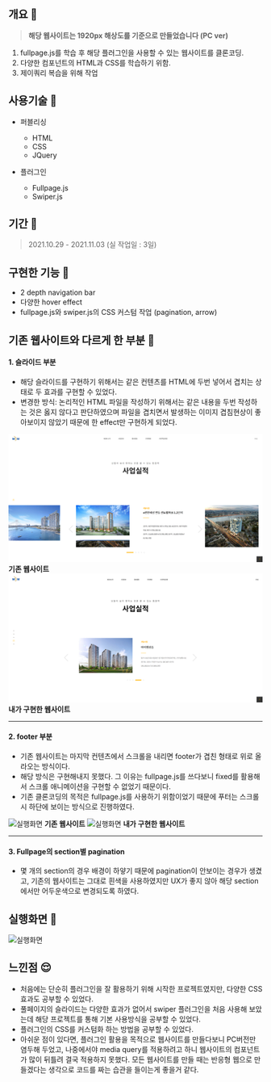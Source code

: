 ## 개요 📃

> **해당 웹사이트는 1920px 해상도를 기준으로 만들었습니다 (PC ver)**

1.  fullpage.js를 학습 후 해당 플러그인을 사용할 수 있는 웹사이트를 클론코딩.
2.  다양한 컴포넌트의 HTML과 CSS를 학습하기 위함.
3.  제이쿼리 복습을 위해 작업

## 사용기술 🤗

- 퍼블리싱

  - HTML
  - CSS
  - JQuery

- 플러그인
  - Fullpage.js
  - Swiper.js

## 기간 📅

> 2021.10.29 - 2021.11.03 (실 작업일 : 3일)

## 구현한 기능 🔧

- 2 depth navigation bar
- 다양한 hover effect
- fullpage.js와 swiper.js의 CSS 커스텀 작업 (pagination, arrow)

## 기존 웹사이트와 다르게 한 부분 🧪

#### 1. 슬라이드 부분

- 해당 슬라이드를 구현하기 위해서는 같은 컨텐츠를 HTML에 두번 넣어서 겹치는 상태로 두 효과를 구현할 수 있었다.
- 변경한 방식: 논리적인 HTML 파일을 작성하기 위해서는 같은 내용을 두번 작성하는 것은 옳지 않다고 판단하였으며 파일을 겹치면서 발생하는 이미지 겹침현상이 좋아보이지 않았기 때문에 한 effect만 구현하게 되었다.

![실행화면](./screenshot/slide.png)
**기존 웹사이트**
![실행화면](./screenshot/slide-me.png)
**내가 구현한 웹사이트**

---

#### 2. footer 부분

- 기존 웹사이트는 마지막 컨텐츠에서 스크롤을 내리면 footer가 겹친 형태로 위로 올라오는 방식이다.
- 해당 방식은 구현해내지 못했다. 그 이유는 fullpage.js를 쓰다보니 fixed를 활용해서 스크롤 애니메이션을 구현할 수 없었기 때문이다.
- 기존 클론코딩의 목적은 fullpage.js를 사용하기 위함이었기 때문에 푸터는 스크롤시 하단에 보이는 방식으로 진행하였다.

![실행화면](./screenshot/footer.png)
**기존 웹사이트**
![실행화면](./screenshot/footer-me.png)
**내가 구현한 웹사이트**

---

#### 3. Fullpage의 section별 pagination

- 몇 개의 section의 경우 배경이 하얗기 때문에 pagination이 안보이는 경우가 생겼고, 기존의 웹사이트는 그대로 흰색을 사용하였지만 UX가 좋지 않아 해당 section에서만 어두운색으로 변경되도록 하였다.

## 실행화면 🌟

![실행화면](./screenshot/screen-recording.gif)

## 느낀점 😌

- 처음에는 단순히 플러그인을 잘 활용하기 위해 시작한 프로젝트였지만, 다양한 CSS 효과도 공부할 수 있었다.
- 풀페이지의 슬라이드는 다양한 효과가 없어서 swiper 플러그인을 처음 사용해 보았는데 해당 프로젝트를 통해 기본 사용방식을 공부할 수 있었다.
- 플러그인의 CSS를 커스텀화 하는 방법을 공부할 수 있었다.
- 아쉬운 점이 있다면, 플러그인 활용을 목적으로 웹사이트를 만들다보니 PC버전만 염두해 두었고, 나중에서야 media query를 적용하려고 하니 웹사이트의 컴포넌트가 많이 뒤틀려 결국 적용하지 못했다. 모든 웹사이트를 만들 때는 반응형 웹으로 만들겠다는 생각으로 코드를 짜는 습관을 들이는게 좋을거 같다.
